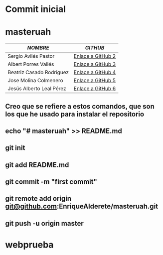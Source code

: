 # Commit inicial
# masteruah

| *NOMBRE* | *GITHUB* |
| -------- | -------- |
| Sergio Avilés Pastor | [Enlace a GitHub 2](https://github.com/sergioaviles) |
| Albert Porres Vallés | [Enlace a GitHub 3](https://github.com/AlbertPorres) |
| Beatriz Casado Rodríguez | [Enlace a GitHub 4](https://github.com/BCRMaster) |
| Jose Molina Colmenero | [Enlace a GitHub 5](https://github.com/Moliholy) |
| Jesús Alberto Leal Pérez | [Enlace a GitHub 6](https://github.com/lealp22) |
 


## Creo que se refiere a estos comandos, que son los que he usado para instalar el repositorio
## echo "# masteruah" >> README.md
## git init
## git add README.md
## git commit -m "first commit"
## git remote add origin git@github.com:EnriqueAlderete/masteruah.git
## git push -u origin master
# webprueba
